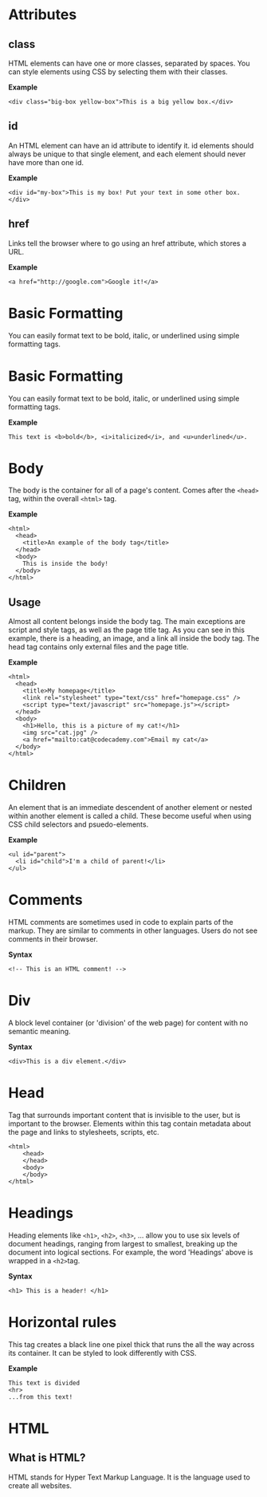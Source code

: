 # Attributes

## **class**

HTML elements can have one or more classes, separated by spaces. You can style elements using CSS by selecting them with their classes.

**Example**

```
<div class="big-box yellow-box">This is a big yellow box.</div>

```

## **id**

An HTML element can have an id attribute to identify it. id elements should always be unique to that single element, and each element should never have more than one id.

**Example**

```
<div id="my-box">This is my box! Put your text in some other box.</div>

```

## **href**

Links tell the browser where to go using an href attribute, which stores a URL.

**Example**

```
<a href="http://google.com">Google it!</a>

```

# Basic Formatting

You can easily format text to be bold, italic, or underlined using simple formatting tags.

# Basic Formatting

You can easily format text to be bold, italic, or underlined using simple formatting tags.

**Example**

```
This text is <b>bold</b>, <i>italicized</i>, and <u>underlined</u>.

```

# Body

The body is the container for all of a page's content. Comes after the `<head>` tag, within the overall `<html>` tag.

**Example**

```
<html>
  <head>
    <title>An example of the body tag</title>
  </head>
  <body>
    This is inside the body!
  </body>
</html>
```

## **Usage**

Almost all content belongs inside the body tag. The main exceptions are script and style tags, as well as the page title tag. As you can see in this example, there is a heading, an image, and a link all inside the body tag. The head tag contains only external files and the page title.

**Example**

```
<html>
  <head>
    <title>My homepage</title>
    <link rel="stylesheet" type="text/css" href="homepage.css" />
    <script type="text/javascript" src="homepage.js"></script>
  </head>
  <body>
    <h1>Hello, this is a picture of my cat!</h1>
    <img src="cat.jpg" />
    <a href="mailto:cat@codecademy.com">Email my cat</a>
  </body>
</html>

```

# Children

An element that is an immediate descendent of another element or nested within another element is called a child. These become useful when using CSS child selectors and psuedo-elements.

**Example**

```
<ul id="parent">
  <li id="child">I'm a child of parent!</li>
</ul>

```

# Comments

HTML comments are sometimes used in code to explain parts of the markup. They are similar to comments in other languages. Users do not see comments in their browser.



**Syntax**

```
<!-- This is an HTML comment! -->

```

# Div

A block level container \(or 'division' of the web page\) for content with no semantic meaning.

**Syntax**

```
<div>This is a div element.</div>

```

# Head

Tag that surrounds important content that is invisible to the user, but is important to the browser. Elements within this tag contain metadata about the page and links to stylesheets, scripts, etc.

```
<html>
    <head>
    </head>
    <body>
    </body>
</html>

```

# Headings

Heading elements like `<h1>`, `<h2>`, `<h3>`, ... allow you to use six levels of document headings, ranging from largest to smallest, breaking up the document into logical sections. For example, the word 'Headings' above is wrapped in a `<h2>`tag.

**Syntax**

```
<h1> This is a header! </h1>

```

# Horizontal rules

This tag creates a black line one pixel thick that runs the all the way across its container. It can be styled to look differently with CSS.

**Example**

```
This text is divided
<hr>
...from this text!
```



# HTML

## **What is HTML?**

HTML stands for Hyper Text Markup Language. It is the language used to create all websites.

